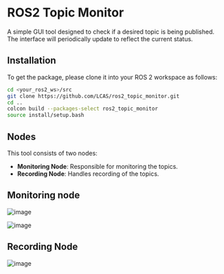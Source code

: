 # ROS2 Topic Monitor

A simple GUI tool designed to check if a desired topic is being published. The interface will periodically update to reflect the current status.

## Installation

To get the package, please clone it into your ROS 2 workspace as follows:

```bash
cd <your_ros2_ws>/src
git clone https://github.com/LCAS/ros2_topic_monitor.git
cd ..
colcon build --packages-select ros2_topic_monitor
source install/setup.bash  
```

## Nodes

This tool consists of two nodes:
- **Monitoring Node**: Responsible for monitoring the topics.
- **Recording Node**: Handles recording of the topics.

## Monitoring node


![image](https://github.com/user-attachments/assets/a1b2d637-f962-49ba-a803-351cba5ac75c)

![image](https://github.com/user-attachments/assets/8e69149b-9cbc-45bd-8668-26686b359e35)

## Recording Node

![image](https://github.com/user-attachments/assets/9309e811-676f-405b-90a0-1efeb3c354b9)

